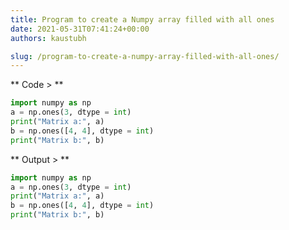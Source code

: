 ```yaml
---
title: Program to create a Numpy array filled with all ones
date: 2021-05-31T07:41:24+00:00
authors: kaustubh

slug: /program-to-create-a-numpy-array-filled-with-all-ones/
---
```

** Code > **

```python title="file.vb"
import numpy as np
a = np.ones(3, dtype = int)
print("Matrix a:", a)
b = np.ones([4, 4], dtype = int)
print("Matrix b:", b)
```

** Output > **

```python title="Output"
import numpy as np
a = np.ones(3, dtype = int)
print("Matrix a:", a)
b = np.ones([4, 4], dtype = int)
print("Matrix b:", b)
```